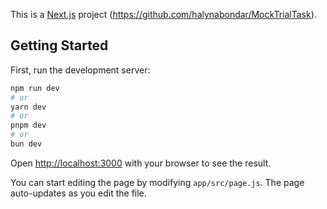 This is a  [Next.js](https://nextjs.org) project (https://github.com/halynabondar/MockTrialTask).

## Getting Started

First, run the development server:

```bash
npm run dev
# or
yarn dev
# or
pnpm dev
# or
bun dev
```

Open [http://localhost:3000](http://localhost:3000) with your browser to see the result.

You can start editing the page by modifying `app/src/page.js`. The page auto-updates as you edit the file.